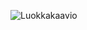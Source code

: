 ![Luokkakaavio](https://user-images.githubusercontent.com/74301772/232890730-66dba9c8-4223-4ce8-8b00-9265b4008e7f.png)
